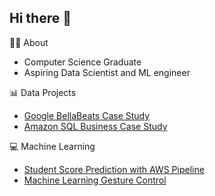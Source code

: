 ## Hi there 👋

👩‍🎓 About
- Computer Science Graduate
- Aspiring Data Scientist and ML engineer

📊 Data Projects
- [Google BellaBeats Case Study](https://github.com/paddyv1/Google-Data-Analytics-Bellabeat-Case-Study)
- [Amazon SQL Business Case Study](https://github.com/paddyv1/AmazonSQL)

💻 Machine Learning
- [Student Score Prediction with AWS Pipeline](https://github.com/paddyv1/StudentScorePrediction)
- [Machine Learning Gesture Control](https://github.com/paddyv1/MachineLearning-HandGesture)
<!--
**paddyv1/paddyv1** is a ✨ _special_ ✨ repository because its `README.md` (this file) appears on your GitHub profile.

Here are some ideas to get you started:

- 🔭 I’m currently working on ...
- 🌱 I’m currently learning ...
- 👯 I’m looking to collaborate on ...
- 🤔 I’m looking for help with ...
- 💬 Ask me about ...
- 📫 How to reach me: ...
- 😄 Pronouns: ...
- ⚡ Fun fact: ...
-->
